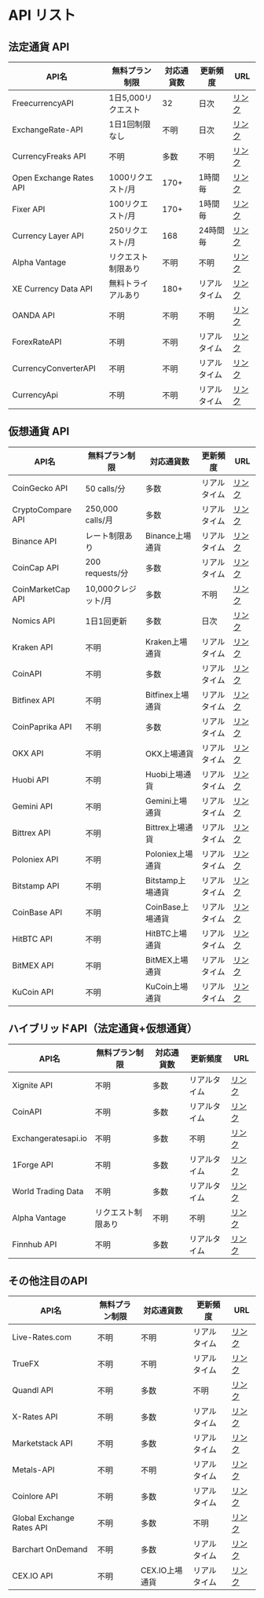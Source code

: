 # API リスト

## 法定通貨 API

| API名 | 無料プラン制限 | 対応通貨数 | 更新頻度 | URL |
|-------|----------------|------------|----------|-----|
| FreecurrencyAPI | 1日5,000リクエスト | 32 | 日次 | [リンク](https://freecurrencyapi.com/) |
| ExchangeRate-API | 1日1回制限なし | 不明 | 日次 | [リンク](https://www.exchangerate-api.com/docs/free) |
| CurrencyFreaks API | 不明 | 多数 | 不明 | [リンク](https://currencyfreaks.com/) |
| Open Exchange Rates API | 1000リクエスト/月 | 170+ | 1時間毎 | [リンク](https://openexchangerates.org/) |
| Fixer API | 100リクエスト/月 | 170+ | 1時間毎 | [リンク](https://fixer.io/) |
| Currency Layer API | 250リクエスト/月 | 168 | 24時間毎 | [リンク](https://currencylayer.com/) |
| Alpha Vantage | リクエスト制限あり | 不明 | 不明 | [リンク](https://www.alphavantage.co/) |
| XE Currency Data API | 無料トライアルあり | 180+ | リアルタイム | [リンク](https://www.xe.com/xecurrencydata/) |
| OANDA API | 不明 | 不明 | 不明 | [リンク](https://developer.oanda.com/) |
| ForexRateAPI | 不明 | 不明 | リアルタイム | [リンク](https://forexrateapi.com/) |
| CurrencyConverterAPI | 不明 | 不明 | リアルタイム | [リンク](https://free.currencyconverterapi.com/) |
| CurrencyApi | 不明 | 不明 | リアルタイム | [リンク](https://currencyapi.com/) |

## 仮想通貨 API

| API名 | 無料プラン制限 | 対応通貨数 | 更新頻度 | URL |
|-------|----------------|------------|----------|-----|
| CoinGecko API | 50 calls/分 | 多数 | リアルタイム | [リンク](https://www.coingecko.com/en/api/documentation) |
| CryptoCompare API | 250,000 calls/月 | 多数 | リアルタイム | [リンク](https://min-api.cryptocompare.com/) |
| Binance API | レート制限あり | Binance上場通貨 | リアルタイム | [リンク](https://binance-docs.github.io/apidocs/spot/en/) |
| CoinCap API | 200 requests/分 | 多数 | リアルタイム | [リンク](https://docs.coincap.io/) |
| CoinMarketCap API | 10,000クレジット/月 | 多数 | 不明 | [リンク](https://coinmarketcap.com/api/) |
| Nomics API | 1日1回更新 | 多数 | 日次 | [リンク](https://nomics.com/docs/) |
| Kraken API | 不明 | Kraken上場通貨 | リアルタイム | [リンク](https://docs.kraken.com/rest/) |
| CoinAPI | 不明 | 多数 | リアルタイム | [リンク](https://www.coinapi.io/) |
| Bitfinex API | 不明 | Bitfinex上場通貨 | リアルタイム | [リンク](https://docs.bitfinex.com/docs) |
| CoinPaprika API | 不明 | 多数 | リアルタイム | [リンク](https://api.coinpaprika.com/) |
| OKX API | 不明 | OKX上場通貨 | リアルタイム | [リンク](https://www.okx.com/docs-v5/en/) |
| Huobi API | 不明 | Huobi上場通貨 | リアルタイム | [リンク](https://huobiapi.github.io/docs/spot/v1/en/) |
| Gemini API | 不明 | Gemini上場通貨 | リアルタイム | [リンク](https://docs.gemini.com/rest-api/) |
| Bittrex API | 不明 | Bittrex上場通貨 | リアルタイム | [リンク](https://bittrex.github.io/api/v3) |
| Poloniex API | 不明 | Poloniex上場通貨 | リアルタイム | [リンク](https://docs.poloniex.com/) |
| Bitstamp API | 不明 | Bitstamp上場通貨 | リアルタイム | [リンク](https://www.bitstamp.net/api/) |
| CoinBase API | 不明 | CoinBase上場通貨 | リアルタイム | [リンク](https://developers.coinbase.com/) |
| HitBTC API | 不明 | HitBTC上場通貨 | リアルタイム | [リンク](https://api.hitbtc.com/) |
| BitMEX API | 不明 | BitMEX上場通貨 | リアルタイム | [リンク](https://www.bitmex.com/app/apiOverview) |
| KuCoin API | 不明 | KuCoin上場通貨 | リアルタイム | [リンク](https://docs.kucoin.com/) |

## ハイブリッドAPI（法定通貨+仮想通貨）

| API名 | 無料プラン制限 | 対応通貨数 | 更新頻度 | URL |
|-------|----------------|------------|----------|-----|
| Xignite API | 不明 | 多数 | リアルタイム | [リンク](https://www.xignite.com/) |
| CoinAPI | 不明 | 多数 | リアルタイム | [リンク](https://www.coinapi.io/) |
| Exchangeratesapi.io | 不明 | 多数 | 不明 | [リンク](https://exchangeratesapi.io/) |
| 1Forge API | 不明 | 多数 | リアルタイム | [リンク](https://1forge.com/) |
| World Trading Data | 不明 | 多数 | リアルタイム | [リンク](https://www.worldtradingdata.com/) |
| Alpha Vantage | リクエスト制限あり | 不明 | 不明 | [リンク](https://www.alphavantage.co/) |
| Finnhub API | 不明 | 多数 | リアルタイム | [リンク](https://finnhub.io/) |

## その他注目のAPI

| API名 | 無料プラン制限 | 対応通貨数 | 更新頻度 | URL |
|-------|----------------|------------|----------|-----|
| Live-Rates.com | 不明 | 不明 | リアルタイム | [リンク](https://www.live-rates.com/) |
| TrueFX | 不明 | 不明 | リアルタイム | [リンク](https://www.truefx.com/) |
| Quandl API | 不明 | 多数 | 不明 | [リンク](https://www.quandl.com/) |
| X-Rates API | 不明 | 多数 | リアルタイム | [リンク](https://www.x-rates.com/) |
| Marketstack API | 不明 | 多数 | リアルタイム | [リンク](https://marketstack.com/) |
| Metals-API | 不明 | 不明 | リアルタイム | [リンク](https://metals-api.com/) |
| Coinlore API | 不明 | 多数 | リアルタイム | [リンク](https://www.coinlore.com/cryptocurrency-data-api) |
| Global Exchange Rates API | 不明 | 多数 | 不明 | [リンク](https://globalexchangerates.io/) |
| Barchart OnDemand | 不明 | 多数 | リアルタイム | [リンク](https://www.barchart.com/ondemand) |
| CEX.IO API | 不明 | CEX.IO上場通貨 | リアルタイム | [リンク](https://docs.cex.io/) |
